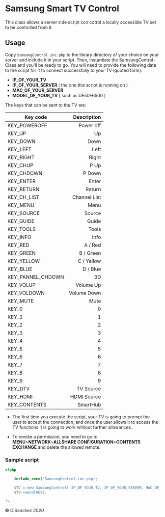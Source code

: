 # Samsung Smart TV Control
This class allows a server side script con cotrol a locally accessible TV set to be controlled from it.

## Usage
Copy `SamsungControl.inc.php` to the library directory of your choice on your server and include it in your script. Then, instantiate the SamsungControl-Class and you'll be ready to go. You will need to provide the following data to the script for it to connect successfully to your TV (quoted form):

* **IP\_OF\_YOUR\_TV**
* **IP\_OF\_YOUR_SERVER** ( the one this script is running on )
* **MAC\_OF\_YOUR\_SERVER**
* **MODEL\_OF\_YOUR\_TV** ( such as UE50F6500 )

The keys that can be sent to the TV are:


|Key code|Description|
|--------|----------:|
|KEY_POWEROFF       |Power off
|KEY_UP             |Up
|KEY_DOWN           |Down
|KEY_LEFT           |Left
|KEY_RIGHT          |Right
|KEY_CHUP           |P Up
|KEY_CHDOWN         |P Down
|KEY_ENTER          |Enter
|KEY_RETURN         |Return
|KEY_CH_LIST        |Channel List
|KEY_MENU           |Menu
|KEY_SOURCE         |Source
|KEY_GUIDE          |Guide
|KEY_TOOLS          |Tools
|KEY_INFO           |Info
|KEY_RED            |A / Red
|KEY_GREEN          |B / Green
|KEY_YELLOW         |C / Yellow
|KEY_BLUE           |D / Blue
|KEY_PANNEL_CHDOWN  |3D
|KEY_VOLUP          |Volume Up
|KEY_VOLDOWN        |Volume Down
|KEY_MUTE           |Mute
|KEY_0              |0
|KEY_1              |1
|KEY_2              |2
|KEY_3              |3
|KEY_4              |4
|KEY_5              |5
|KEY_6              |6
|KEY_7              |7
|KEY_8              |8
|KEY_9              |9
|KEY_DTV            |TV Source
|KEY_HDMI           |HDMI Source
|KEY_CONTENTS       |SmartHub


- The first time you execute the script, your TV is going to prompt the user to accept the connection, and once the user allows it to access the TV functions it is going to work without further allowances.

- To revoke a permission, you need to go to **MENU**>**NETWORK**>**ALLSHARE CONFIGURATION**>**CONTENTS EXCHANGE** and delete the allowed remote.

### Sample script
```PHP
<?php

	include_once('SamsungControl.inc.php);

	$TV = new SamsungControl( IP_OF_YOUR_TV, IP_OF_YOUR_SERVER, MAC_OF_YOUR_SERVER, MODEL_OF_YOUR_TV);
	$TV->send(KEY);

?>
```

**&copy;** D.Sanchez _2020_
